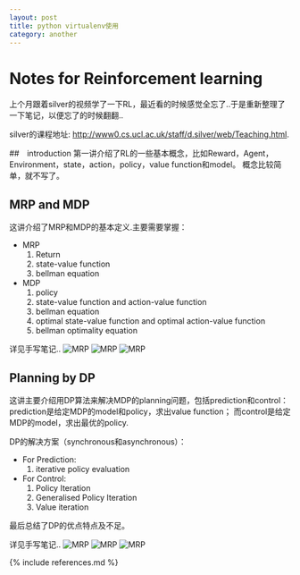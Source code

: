 ```yaml
---
layout: post
title: python virtualenv使用
category: another
---
```


# Notes for Reinforcement learning

上个月跟着silver的视频学了一下RL，最近看的时候感觉全忘了..于是重新整理了一下笔记，以便忘了的时候翻翻..

silver的课程地址: http://www0.cs.ucl.ac.uk/staff/d.silver/web/Teaching.html.

##　introduction
第一讲介绍了RL的一些基本概念，比如Reward，Agent，Environment，state，action，policy，value function和model。
概念比较简单，就不写了。

## MRP and MDP
这讲介绍了MRP和MDP的基本定义.主要需要掌握：

* MRP
    1. Return
	2. state-value function
	3. bellman equation
* MDP
    1. policy
	2. state-value function and action-value function
	3. bellman equation
	4. optimal state-value function and optimal action-value function
	5. bellman optimality equation
	
详见手写笔记..
![MRP](/img/RL/MRP.jpg)
![MRP](/img/RL/MDP.jpg)
![MRP](/img/RL/MDP2.jpg)

## Planning by DP
这讲主要介绍用DP算法来解决MDP的planning问题，包括prediction和control： prediction是给定MDP的model和policy，求出value function； 而control是给定MDP的model，求出最优的policy.

DP的解决方案（synchronous和asynchronous）：

* For Prediction:
	1. iterative policy evaluation
* For Control:
	1. Policy Iteration
	2. Generalised Policy Iteration
	3. Value iteration

最后总结了DP的优点特点及不足。

详见手写笔记..
![MRP](/img/RL/DP.jpg)
![MRP](/img/RL/DP2.jpg)
![MRP](/img/RL/DP3.jpg)

{% include references.md %}
